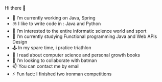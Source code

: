  Hi there 👋

- 🔭 I’m currently working on Java, Spring
- 🪅 I like to write code in : Java and Python
- 👀 I’m interested to the entire informatic science world and sport
- 🌱 I’m currently studying Functional programming Java  and Web APIs Design
- 🕹️ In my spare time, i pratice triathlon
- 📖 I read about computer science and personal growth books
- 💞️ I’m looking to collaborate with batman
- 📫 You can contact me by email
- ⚡ Fun fact: I finished two ironman competitions

<!---
Iron-Carlo/Iron-Carlo is a ✨ special ✨ repository because its `README.md` (this file) appears on your GitHub profile.
You can click the Preview link to take a look at your changes.
--->

